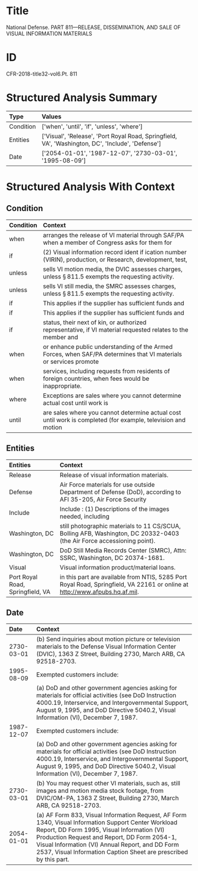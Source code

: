 # Title

 National Defense. PART 811—RELEASE, DISSEMINATION, AND SALE OF VISUAL INFORMATION MATERIALS


# ID

 CFR-2018-title32-vol6.Pt. 811


# Structured Analysis Summary

| Type      | Values                                                                                            |
|:----------|:--------------------------------------------------------------------------------------------------|
| Condition | ['when', 'until', 'if', 'unless', 'where']                                                        |
| Entities  | ['Visual', 'Release', 'Port Royal Road, Springfield, VA', 'Washington, DC', 'Include', 'Defense'] |
| Date      | ['2054-01-01', '1987-12-07', '2730-03-01', '1995-08-09']                                          |


# Structured Analysis With Context

 


## Condition

| Condition   | Context                                                                                                           |
|:------------|:------------------------------------------------------------------------------------------------------------------|
| when        | arranges the release of VI material through SAF/PA when a member of Congress asks for them for                    |
| if          | (2) Visual information record ident if ication number (VIRIN), production, or Research, development, test,        |
| unless      | sells VI motion media, the DVIC assesses charges, unless  &#167;&#8201;811.5 exempts the requesting activity.     |
| unless      | sells VI still media, the SMRC assesses charges, unless  &#167;&#8201;811.5 exempts the requesting activity.      |
| if          | This applies  if  the supplier has sufficient funds and                                                           |
| if          | This applies  if  the supplier has sufficient funds and                                                           |
| if          | status, their next of kin, or authorized representative, if VI material requested relates to the member and       |
| when        | or enhance public understanding of the Armed Forces, when SAF/PA determines that VI materials or services promote |
| when        | services, including requests from residents of foreign countries, when  fees would be inappropriate.              |
| where       | Exceptions are sales  where you cannot determine actual cost until work is                                        |
| until       | are sales where you cannot determine actual cost until work is completed (for example, television and motion      |


## Entities

| Entities                         | Context                                                                                                                      |
|:---------------------------------|:-----------------------------------------------------------------------------------------------------------------------------|
| Release                          | Release  of visual information materials.                                                                                    |
| Defense                          | Air Force materials for use outside Department of Defense (DoD), according to AFI 35-205, Air Force Security                 |
| Include                          | Include : (1) Descriptions of the images needed, including                                                                   |
| Washington, DC                   | still photographic materials to 11 CS/SCUA, Bolling AFB, Washington, DC  20332-0403 (the Air Force accessioning point).      |
| Washington, DC                   | DoD Still Media Records Center (SMRC), Attn: SSRC, Washington, DC  20374-1681.                                               |
| Visual                           | Visual  information product/material loans.                                                                                  |
| Port Royal Road, Springfield, VA | in this part are available from NTIS, 5285 Port Royal Road, Springfield, VA  22161 or online at http://www.afpubs.hq.af.mil. |


## Date

| Date       | Context                                                                                                                                                                                                                                                                                                                   |
|:-----------|:--------------------------------------------------------------------------------------------------------------------------------------------------------------------------------------------------------------------------------------------------------------------------------------------------------------------------|
| 2730-03-01 | (b) Send inquiries about motion picture or television materials to the Defense Visual Information Center (DVIC), 1363 Z Street, Building 2730, March ARB, CA 92518-2703.                                                                                                                                                  |
| 1995-08-09 | Exempted customers include:                                                                                                                                                                                                                                                                                               |
|            |               (a) DoD and other government agencies asking for materials for official activities (see DoD Instruction 4000.19, Interservice, and Intergovernmental Support, August 9, 1995, and DoD Directive 5040.2, Visual Information (VI), December 7, 1987.                                                          |
| 1987-12-07 | Exempted customers include:                                                                                                                                                                                                                                                                                               |
|            |               (a) DoD and other government agencies asking for materials for official activities (see DoD Instruction 4000.19, Interservice, and Intergovernmental Support, August 9, 1995, and DoD Directive 5040.2, Visual Information (VI), December 7, 1987.                                                          |
| 2730-03-01 | (b) You may request other VI materials, such as, still images and motion media stock footage, from DVIC/OM-PA, 1363 Z Street, Building 2730, March ARB, CA 92518-2703.                                                                                                                                                    |
| 2054-01-01 | (a) AF Form 833, Visual Information Request, AF Form 1340, Visual Information Support Center Workload Report, DD Form 1995, Visual Information (VI) Production Request and Report, DD Form 2054-1, Visual Information (VI) Annual Report, and DD Form 2537, Visual Information Caption Sheet are prescribed by this part. |


